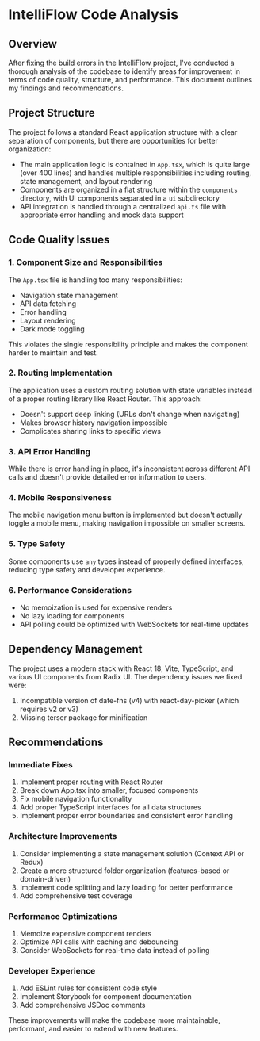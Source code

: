 # IntelliFlow Code Analysis

## Overview
After fixing the build errors in the IntelliFlow project, I've conducted a thorough analysis of the codebase to identify areas for improvement in terms of code quality, structure, and performance. This document outlines my findings and recommendations.

## Project Structure
The project follows a standard React application structure with a clear separation of components, but there are opportunities for better organization:

- The main application logic is contained in `App.tsx`, which is quite large (over 400 lines) and handles multiple responsibilities including routing, state management, and layout rendering
- Components are organized in a flat structure within the `components` directory, with UI components separated in a `ui` subdirectory
- API integration is handled through a centralized `api.ts` file with appropriate error handling and mock data support

## Code Quality Issues

### 1. Component Size and Responsibilities
The `App.tsx` file is handling too many responsibilities:
- Navigation state management
- API data fetching
- Error handling
- Layout rendering
- Dark mode toggling

This violates the single responsibility principle and makes the component harder to maintain and test.

### 2. Routing Implementation
The application uses a custom routing solution with state variables instead of a proper routing library like React Router. This approach:
- Doesn't support deep linking (URLs don't change when navigating)
- Makes browser history navigation impossible
- Complicates sharing links to specific views

### 3. API Error Handling
While there is error handling in place, it's inconsistent across different API calls and doesn't provide detailed error information to users.

### 4. Mobile Responsiveness
The mobile navigation menu button is implemented but doesn't actually toggle a mobile menu, making navigation impossible on smaller screens.

### 5. Type Safety
Some components use `any` types instead of properly defined interfaces, reducing type safety and developer experience.

### 6. Performance Considerations
- No memoization is used for expensive renders
- No lazy loading for components
- API polling could be optimized with WebSockets for real-time updates

## Dependency Management
The project uses a modern stack with React 18, Vite, TypeScript, and various UI components from Radix UI. The dependency issues we fixed were:

1. Incompatible version of date-fns (v4) with react-day-picker (which requires v2 or v3)
2. Missing terser package for minification

## Recommendations

### Immediate Fixes
1. Implement proper routing with React Router
2. Break down App.tsx into smaller, focused components
3. Fix mobile navigation functionality
4. Add proper TypeScript interfaces for all data structures
5. Implement proper error boundaries and consistent error handling

### Architecture Improvements
1. Consider implementing a state management solution (Context API or Redux)
2. Create a more structured folder organization (features-based or domain-driven)
3. Implement code splitting and lazy loading for better performance
4. Add comprehensive test coverage

### Performance Optimizations
1. Memoize expensive component renders
2. Optimize API calls with caching and debouncing
3. Consider WebSockets for real-time data instead of polling

### Developer Experience
1. Add ESLint rules for consistent code style
2. Implement Storybook for component documentation
3. Add comprehensive JSDoc comments

These improvements will make the codebase more maintainable, performant, and easier to extend with new features.

